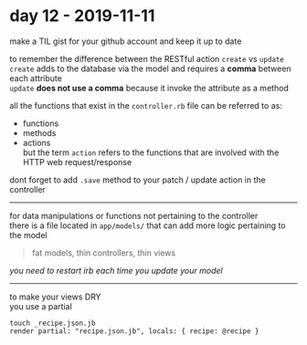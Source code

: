 # day 12 - 2019-11-11

make a TIL gist for your github account and keep it up to date  

to remember the difference between the RESTful action `create` vs `update`  
`create` adds to the database via the model and requires a **comma** between each attribute  
`update` **does not use a comma** because it invoke the attribute as a method  

all the functions that exist in the `controller.rb` file can be referred to as:  
* functions  
* methods  
* actions  
but the term `action` refers to the functions that are involved with the HTTP web request/response  

dont forget to add `.save` method to your patch / update action in the controller  

---

for data manipulations or functions not pertaining to the controller  
there is a file located in `app/models/` that can add more logic pertaining to the model  

> fat models, thin controllers, thin views  

*you need to restart irb each time you update your model*  

---

to make your views DRY  
you use a partial  
```
touch _recipe.json.jb  
render partial: "recipe.json.jb", locals: { recipe: @recipe }  
```

